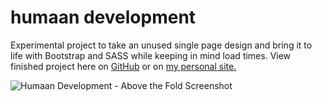 # humaan development
Experimental project to take an unused single page design and bring it to life with Bootstrap and SASS while keeping in mind load times.
View finished project here on [GitHub](https://joeybergeron.github.io/humaan/)
or on [my personal site.](https://joeybergeron.com/humaan-site/index)

![Humaan Development - Above the Fold Screenshot](https://joeybergeron.com/img/humaan.jpg)